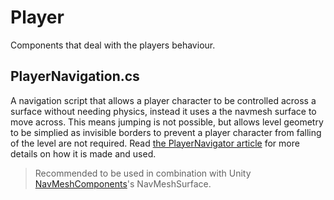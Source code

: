 # Player

Components that deal with the players behaviour.

## PlayerNavigation.cs

A navigation script that allows a player character to be controlled across a surface without needing physics, instead it uses a the navmesh surface to move across. This means jumping is not possible, but allows level geometry to be simplied as invisible borders to prevent a player character from falling of the level are not required. Read [the PlayerNavigator article](https://github.com/RedKenrok/Unity-Scripts/blob/master/_Articles/PlayerNavigator.md) for more details on how it is made and used.

> Recommended to be used in combination with Unity [NavMeshComponents](https://github.com/Unity-Technologies/NavMeshComponents)'s NavMeshSurface.